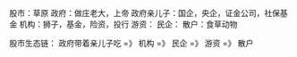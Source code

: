 股市：草原
政府：做庄老大，上帝
政府亲儿子：国企，央企，证金公司，社保基金
机构：狮子，基金，险资，投行
游资：
民企：
散户：食草动物

股市生态链：
政府带着亲儿子吃 =》 机构 =》 民企 =》 游资 =》 散户


